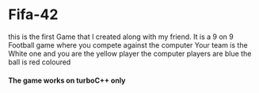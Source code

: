 # Fifa-42
this is the first Game that I created along with my friend.
It is a 9 on 9 Football game where you compete against the computer
Your team is the White one and you are the yellow player
the computer players are blue
the ball is red coloured

#### The game works on turboC++ only

